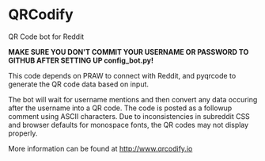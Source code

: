 # QRCodify
QR Code bot for Reddit

**MAKE SURE YOU DON'T COMMIT YOUR USERNAME OR PASSWORD TO GITHUB AFTER SETTING UP config_bot.py!**

This code depends on PRAW to connect with Reddit, and pyqrcode to generate the QR code data based on input.

The bot will wait for username mentions and then convert any data occuring after the username into a QR code. 
The code is posted as a followup comment using ASCII characters. Due to inconsistencies in subreddit CSS and browser defaults for monospace fonts, the QR codes may not display properly.

More information can be found at http://www.qrcodify.io
